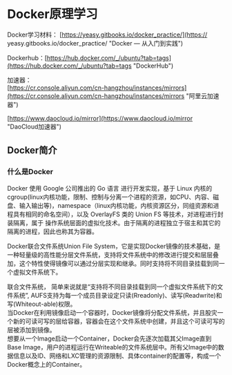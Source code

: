 # Docker原理学习

Docker学习材料：  [https://yeasy.gitbooks.io/docker_practice/](https://  yeasy.gitbooks.io/docker_practice/ "Docker — 从入门到实践")  

Dockerhub：[https://hub.docker.com/_/ubuntu?tab=tags](https://hub.docker.com/_/ubuntu?tab=tags "DockerHub")   

加速器：  
[https://cr.console.aliyun.com/cn-hangzhou/instances/mirrors](https://cr.console.aliyun.com/cn-hangzhou/instances/mirrors "阿里云加速器")   

[https://www.daocloud.io/mirror](https://www.daocloud.io/mirror "DaoCloud加速器")


## Docker简介   

### 什么是Docker  

Docker 使用 Google 公司推出的 Go 语言 进行开发实现，基于 Linux 内核的 cgroup(linux内核功能，限制、控制与分离一个进程的资源，如CPU、内容、磁盘、输入输出等)，namespace（linux内核功能，内核资源区分，同组资源和进程具有相同的命名空间），以及 OverlayFS 类的 Union FS 等技术，对进程进行封装隔离，属于 操作系统层面的虚拟化技术。由于隔离的进程独立于宿主和其它的隔离的进程，因此也称其为容器。    

Docker联合文件系统Union File System，它是实现Docker镜像的技术基础，是一种轻量级的高性能分层文件系统，支持将文件系统中的修改进行提交和层层叠加，这个特性使得镜像可以通过分层实现和继承。同时支持将不同目录挂载到同一个虚拟文件系统下。  

联合文件系统， 简单来说就是“支持将不同目录挂载到同一个虚拟文件系统下的文件系统”, AUFS支持为每一个成员目录设定只读(Rreadonly)、读写(Readwrite)和写(Whiteout-able)权限。   
当Docker在利用镜像启动一个容器时，Docker镜像将分配文件系统，并且股灾一个新的可读可写的层给容器，容器会在这个文件系统中创建，并且这个可读可写的层被添加到镜像。   
想要从一个Image启动一个Container，Docker会先逐次加载其父Image直到Base Image，用户的进程运行在Writeable的文件系统层中。所有父Image中的数据信息以及ID、网络和LXC管理的资源限制、具体container的配置等，构成一个Docker概念上的Container。